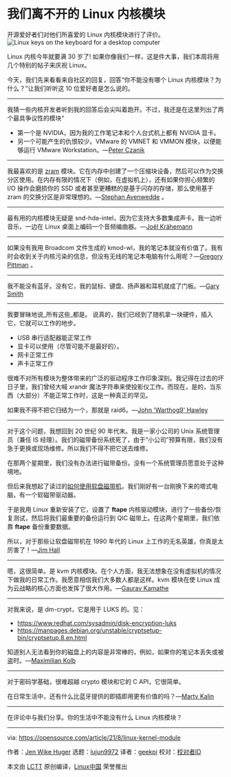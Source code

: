 [#]: subject: "Linux kernel modules we can't live without"
[#]: via: "https://opensource.com/article/21/8/linux-kernel-module"
[#]: author: "Jen Wike Huger https://opensource.com/users/jen-wike"
[#]: collector: "lujun9972"
[#]: translator: "geekpi"
[#]: reviewer: " "
[#]: publisher: " "
[#]: url: " "

我们离不开的 Linux 内核模块
======
开源爱好者们对他们所喜爱的 Linux 内核模块进行了评价。
![Linux keys on the keyboard for a desktop computer][1]

Linux 内核今年就要满 30 岁了! 如果你像我们一样，这是件大事，我们本周将用几个特别的帖子来庆祝 Linux。

今天，我们先来看看来自社区的回复，回答“你不能没有哪个 Linux 内核模块？为什么？”让我们听听这 10 位爱好者是怎么说的。

* * *

我猜一些内核开发者听到我的回答后会尖叫着跑开。不过，我还是在这里列出了两个最具争议性的模块“

  * 第一个是 NVIDIA，因为我的工作笔记本和个人台式机上都有 NVIDIA 显卡。
  * 另一个可能产生的仇恨较少。VMware 的 VMNET 和 VMMON 模块，以便能够运行 VMware Workstation。—[Peter Czanik][2]



* * *

我最喜欢的是 [zram][3] 模块。它在内存中创建了一个压缩块设备，然后可以作为交换分区使用。在内存有限的情况下（例如，在虚拟机上），还有如果你担心频繁的 I/O 操作会磨损你的 SSD 或者甚至更糟糕的是基于闪存的存储，那么使用基于 zram 的交换分区是非常理想的。—[Stephan Avenwedde][4] 。

* * *

最有用的内核模块无疑是 snd-hda-intel，因为它支持大多数集成声卡。我一边听音乐，一边在 Linux 桌面上编码一个音频编曲器。—[Joël Krähemann][5]

* * *

如果没有我用 Broadcom 文件生成的 kmod-wl，我的笔记本就没有价值了。我有时会收到关于内核污染的信息，但没有无线的笔记本电脑有什么用呢？—[Gregory Pittman][6] 。

* * *

我不能没有蓝牙。没有它，我的鼠标、键盘、扬声器和耳机就成了门板。—[Gary Smith][7]

* * *

我要冒昧地说_所有这些_都是。 说真的，我们已经到了随机拿一块硬件，插入它，它就可以工作的地步。

  * USB 串行适配器能正常工作
  * 显卡可以使用（尽管可能不是最好的）。
  * 网卡正常工作
  * 声卡正常工作



很难不对所有模块为整体带来的广泛的驱动程序工作印象深刻。我记得在过去的坏日子里，我们曾经大喊 xrandr 魔法字符串来使投影仪工作。而现在，是的，当东西（大部分）不能正常工作时，这是一种真正的罕见。

如果我不得不把它归结为一个，那就是 raid6。—[John 'Warthog9' Hawley][8]

* * *

对于这个问题，我想回到 20 世纪 90 年代末。我是一家小公司的 Unix 系统管理员（兼任 IS 经理）。我们的磁带备份系统死了，由于“小公司”预算有限，我们没有急于更换或现场维修。所以我们不得不把它送去维修。

在那两个星期里，我们没有办法进行磁带备份。没有一个系统管理员愿意处于这种境地。

但后来我想起了读过的[如何使用软盘磁带机][9]，我们刚好有一台刚换下来的塔式电脑，有一个软磁带驱动器。

于是我用 Linux 重新安装了它，设置了 **ftape** 内核驱动模块，进行了一些备份/恢复测试，然后将我们最重要的备份运行到 QIC 磁带上。在这两个星期里，我们依靠 **ftape** 备份重要数据。

所以，对于那些让软盘磁带机在 1990 年代的 Linux 上工作的无名英雄，你真是太厉害了！—[Jim Hall][10]

* * *

嗯，这很简单。是 kvm 内核模块。在个人方面，我无法想象在没有虚拟机的情况下做我的日常工作。我愿意相信我们大多数人都是这样。kvm 模块在使 Linux 成为云战略的核心方面也发挥了很大作用。—[Gaurav Kamathe][11]

* * *

对我来说，是 dm-crypt，它是用于 LUKS 的。见：

  * <https://www.redhat.com/sysadmin/disk-encryption-luks>
  * <https://manpages.debian.org/unstable/cryptsetup-bin/cryptsetup.8.en.html>



知道别人无法看到你的磁盘上的内容是非常棒的，例如，如果你的笔记本丢失或被盗时。—[Maximilian Kolb][12]


* * *

对于密码学基础，很难超越 crypto 模块和它的 C API，它很简单。

在日常生活中，还有什么比蓝牙提供的即插即用更有价值的吗？—[Marty Kalin][13]

* * *

在评论中与我们分享。你的生活中不能没有什么 Linux 内核模块？

--------------------------------------------------------------------------------

via: https://opensource.com/article/21/8/linux-kernel-module

作者：[Jen Wike Huger][a]
选题：[lujun9972][b]
译者：[geekpi](https://github.com/geekpi)
校对：[校对者ID](https://github.com/校对者ID)

本文由 [LCTT](https://github.com/LCTT/TranslateProject) 原创编译，[Linux中国](https://linux.cn/) 荣誉推出

[a]: https://opensource.com/users/jen-wike
[b]: https://github.com/lujun9972
[1]: https://opensource.com/sites/default/files/styles/image-full-size/public/lead-images/linux_keyboard_desktop.png?itok=I2nGw78_ (Linux keys on the keyboard for a desktop computer)
[2]: https://opensource.com/users/czanik
[3]: https://en.wikipedia.org/wiki/Zram
[4]: https://opensource.com/users/hansic99
[5]: https://opensource.com/users/joel2001k
[6]: https://opensource.com/users/greg-p
[7]: https://opensource.com/users/greptile
[8]: https://opensource.com/users/warthog9
[9]: https://tldp.org/HOWTO/Ftape-HOWTO.html
[10]: https://opensource.com/users/jim-hall
[11]: https://opensource.com/users/gkamathe
[12]: https://opensource.com/users/kolb
[13]: https://opensource.com/users/mkalindepauledu
